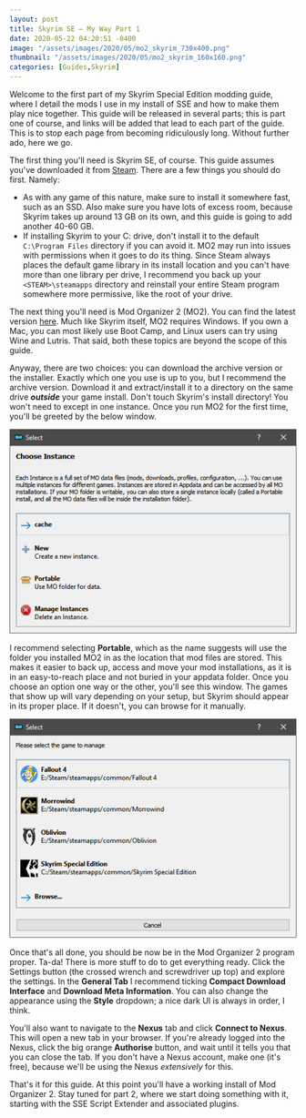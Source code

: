 ```yaml
---
layout: post
title: Skyrim SE – My Way Part 1
date: 2020-05-22 04:20:51 -0400
image: "/assets/images/2020/05/mo2_skyrim_730x400.png"
thumbnail: "/assets/images/2020/05/mo2_skyrim_160x160.png"
categories: [Guides,Skyrim]
---
```

Welcome to the first part of my Skyrim Special Edition modding guide, where I detail the mods I use in my install of SSE and how to make them play nice together. This guide will be released in several parts; this is part one of course, and links will be added that lead to each part of the guide. This is to stop each page from becoming ridiculously long. Without further ado, here we go.
<!--more-->

The first thing you'll need is Skyrim SE, of course. This guide assumes you've downloaded it from [Steam](https://store.steampowered.com/app/489830/The_Elder_Scrolls_V_Skyrim_Special_Edition). There are a few things you should do first. Namely:

- As with any game of this nature, make sure to install it somewhere fast, such as an SSD. Also make sure you have lots of excess room, because Skyrim takes up around 13 GB on its own, and this guide is going to add another 40-60 GB.
- If installing Skyrim to your C: drive, don't install it to the default ```C:\Program Files``` directory if you can avoid it. MO2 may run into issues with permissions when it goes to do its thing. Since Steam always places the default game library in its install location and you can't have more than one library per drive, I recommend you back up your ```<STEAM>\steamapps``` directory and reinstall your entire Steam program somewhere more permissive, like the root of your drive.

The next thing you'll need is Mod Organizer 2 (MO2). You can find the latest version [here](https://www.nexusmods.com/skyrimspecialedition/mods/6194?tab=files). Much like Skyrim itself, MO2 requires Windows. If you own a Mac, you can most likely use Boot Camp, and Linux users can try using Wine and Lutris. That said, both these topics are beyond the scope of this guide.

Anyway, there are two choices: you can download the archive version or the installer. Exactly which one you use is up to you, but I recommend the archive version. Download it and extract/install it to a directory on the same drive ***outside*** your game install. Don't touch Skyrim's install directory! You won't need to except in one instance. Once you run MO2 for the first time, you'll be greeted by the below window.

![](/assets/images/2020/05/ModOrganizer_2019-07-29_10-44-41.png)

I recommend selecting **Portable**, which as the name suggests will use the folder you installed MO2 in as the location that mod files are stored. This makes it easier to back up, access and move your mod installations, as it is in an easy-to-reach place and not buried in your appdata folder. Once you choose an option one way or the other, you'll see this window. The games that show up will vary depending on your setup, but Skyrim should appear in its proper place. If it doesn't, you can browse for it manually.

![](/assets/images/2020/05/ModOrganizer_2019-07-29_10-51-53.png)

Once that's all done, you should be now be in the Mod Organizer 2 program proper. Ta-da! There is more stuff to do to get everything ready. Click the Settings button (the crossed wrench and screwdriver up top) and explore the settings. In the **General Tab** I recommend ticking **Compact Download Interface** and **Download Meta Information**. You can also change the appearance using the **Style** dropdown; a nice dark UI is always in order, I think.

You'll also want to navigate to the **Nexus** tab and click **Connect to Nexus**. This will open a new tab in your browser. If you're already logged into the Nexus, click the big orange **Authorise** button, and wait until it tells you that you can close the tab. If you don't have a Nexus account, make one (it's free), because we'll be using the Nexus *extensively* for this.

That's it for this guide. At this point you'll have a working install of Mod Organizer 2. Stay tuned for part 2, where we start doing something with it, starting with the SSE Script Extender and associated plugins.

